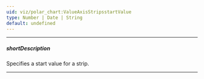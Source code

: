```yaml
---
uid: viz/polar_chart:ValueAxisStripsstartValue
type: Number | Date | String
default: undefined
---
```

---
##### shortDescription
Specifies a start value for a strip.

---
